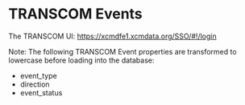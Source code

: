 # TRANSCOM Events

The TRANSCOM UI: https://xcmdfe1.xcmdata.org/SSO/#!/login

Note: The following TRANSCOM Event properties are transformed to lowercase
before loading into the database:

- event_type
- direction
- event_status
